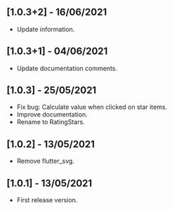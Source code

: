 ## [1.0.3+2] - 16/06/2021

* Update information.

## [1.0.3+1] - 04/06/2021

* Update documentation comments.

## [1.0.3] - 25/05/2021

* Fix bug: Calculate value when clicked on star items.
* Improve documentation.
* Rename to RatingStars.

## [1.0.2] - 13/05/2021

* Remove flutter_svg.

## [1.0.1] - 13/05/2021

* First release version.
